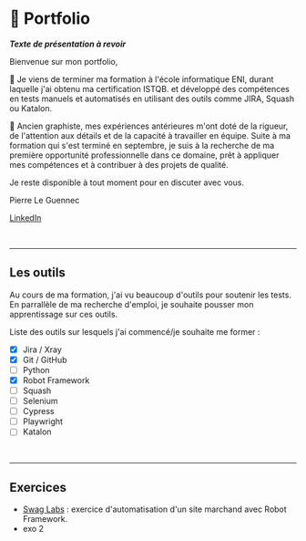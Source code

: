 # :frog: Portfolio

***Texte de présentation à revoir***

Bienvenue sur mon portfolio,

🎯 Je viens de terminer ma formation à l'école informatique ENI, durant laquelle j'ai obtenu ma certification ISTQB.
et développé des compétences en tests manuels et automatisés en utilisant des outils comme JIRA, Squash ou Katalon.

📌 Ancien graphiste, mes expériences antérieures m'ont doté de la rigueur, de l'attention aux détails et de la capacité à travailler en équipe.
Suite à ma formation qui s'est terminé en septembre, je suis à la recherche de ma première opportunité professionnelle dans ce domaine, prêt à appliquer mes compétences et à contribuer à des projets de qualité.

Je reste disponible à tout moment pour en discuter avec vous.

Pierre Le Guennec

[LinkedIn](https://www.linkedin.com/in/pierreleguennec/)

<br>

---

## Les outils

Au cours de ma formation, j'ai vu beaucoup d'outils pour soutenir les tests.
En parrallèle de ma recherche d'emploi, je souhaite pousser mon apprentissage sur ces outils.

Liste des outils sur lesquels j'ai commencé/je souhaite me former :
- [x] Jira / Xray
- [x] Git / GitHub
- [ ] Python
- [x] Robot Framework
- [ ] Squash
- [ ] Selenium
- [ ] Cypress
- [ ] Playwright
- [ ] Katalon

<br>

---

## Exercices

- [Swag Labs](https://github.com/PitlouPitlou/portfolio/tree/main/swagLabs) : exercice d'automatisation d'un site marchand avec Robot Framework.
- exo 2